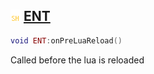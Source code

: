 ## ![shared](.gitbook/assets/shared.png) [ENT](home/ENT)



```lua
void ENT:onPreLuaReload()
```

Called before the lua is reloaded



